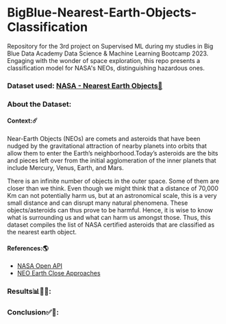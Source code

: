 # BigBlue-Nearest-Earth-Objects-Classification
Repository for the 3rd project on Supervised ML during my studies in Big Blue Data Academy Data Science &amp; Machine Learning Bootcamp 2023. Engaging with the wonder of space exploration, this repo presents a classification model for NASA's NEOs, distinguishing hazardous ones.

### Dataset used: [NASA - Nearest Earth Objects🚀](https://www.kaggle.com/datasets/sameepvani/nasa-nearest-earth-objects)
### About the Dataset:
#### Context:☄️
Near-Earth Objects (NEOs) are comets and asteroids that have been nudged by the gravitational attraction of nearby planets into orbits that allow them to enter the Earth’s neighborhood.Today’s asteroids are the bits and pieces left over from the initial agglomeration of the inner planets that include Mercury, Venus, Earth, and Mars.

There is an infinite number of objects in the outer space. Some of them are closer than we think. Even though we might think that a distance of 70,000 Km can not potentially harm us, but at an astronomical scale, this is a very small distance and can disrupt many natural phenomena. These objects/asteroids can thus prove to be harmful. Hence, it is wise to know what is surrounding us and what can harm us amongst those. Thus, this dataset compiles the list of NASA certified asteroids that are classified as the nearest earth object.

#### References:🌎
- [NASA Open API](https://api.nasa.gov/)
- [NEO Earth Close Approaches](https://cneos.jpl.nasa.gov/ca/)

### Results📊🕵🏻:

### Conclusion✅🏁:
